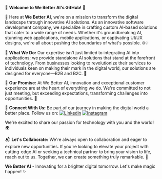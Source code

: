 🚀 **Welcome to We Better AI's GitHub!** 🚀

👋 Here at **We Better AI**, we're on a mission to transform the digital landscape through innovative AI solutions. As an innovative software development company, we specialize in crafting custom AI-based solutions that cater to a wide range of needs. Whether it's groundbreaking AI, stunning web applications, mobile applications, or captivating UI/UX designs, we're all about pushing the boundaries of what's possible. 🌐💡

🌟 **What We Do:** Our expertise isn't just limited to integrating AI into applications; we provide standalone AI solutions that stand at the forefront of technology. From businesses looking to revolutionize their services to individuals keen on making their mark in the digital world, our solutions are designed for everyone—B2B and B2C. 🚀

🤝 **Our Promise:** At We Better AI, innovation and exceptional customer experience are at the heart of everything we do. We're committed to not just meeting, but exceeding expectations, transforming challenges into opportunities. 💼

👥 **Connect With Us:** Be part of our journey in making the digital world a better place. Follow us on:
[![Linkedin](https://img.shields.io/badge/LinkedIn-0077B5?style=for-the-badge&logo=linkedin&logoColor=white)](https://www.linkedin.com/company/webetterai/?viewAsMember=true) [![Instagram](https://img.shields.io/badge/Instagram-E4405F?style=for-the-badge&logo=instagram&logoColor=white)](https://www.instagram.com/webetterai?igsh=enRzaHZla28wZjI5&utm_source=qr)

We're excited to share our passion for technology with you and the world! 🌍

📬 **Let's Collaborate:** We're always open to collaboration and eager to explore new opportunities. If you're looking to elevate your project with cutting-edge AI or seeking a technical partner to bring your vision to life, reach out to us. Together, we can create something truly remarkable. 🌟

**We Better AI** - Innovating for a brighter digital tomorrow. Let's make magic happen! ✨
